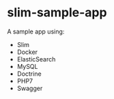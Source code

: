# slim-sample-app

A sample app using:

- Slim
- Docker
- ElasticSearch
- MySQL
- Doctrine
- PHP7
- Swagger
